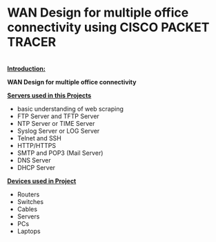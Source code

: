 # WAN Design for multiple office connectivity using CISCO PACKET TRACER

<br>
<span style="text-decoration: underline;"><strong>Introduction:</strong></span>

<b>WAN Design for multiple office connectivity</b>

<span style="text-decoration: underline;"><strong>Servers used in this Projects</strong></span>
<ul>
	<li>basic understanding of web scraping</li>
	<li>FTP Server and TFTP Server</li>
  <li>NTP Server or TIME Server</li>
  <li>Syslog Server or LOG Server</li>
  <li>Telnet and SSH</li>
  <li>HTTP/HTTPS</li>
  <li>SMTP and POP3 (Mail Server)</li>
  <li>DNS Server</li>
  <li>DHCP Server</li>

</ul>
<span style="text-decoration: underline;"><strong>Devices used in Project</strong></span>
<ul>
		<li>Routers</li>
	  <li>Switches</li>
 	  <li>Cables</li>
	  <li>Servers</li>
	  <li>PCs</li>
	  <li>Laptops</li>


</ul>
